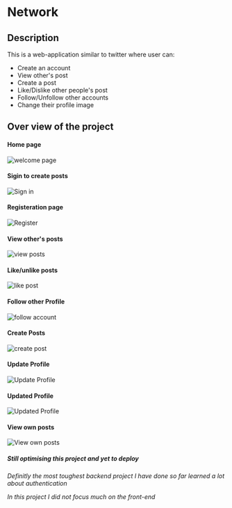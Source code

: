 # Network

## Description
This is a web-application similar to twitter where user can:

- Create an account
- View other's post
- Create a post
- Like/Dislike other people's post
- Follow/Unfollow other accounts
- Change their profile image

## Over view of the project

#### Home page
![welcome page]()

#### Sigin to create posts
![Sign in]()

#### Registeration page
![Register]()

#### View other's posts
![view posts]()

#### Like/unlike posts
![like post]()

#### Follow other Profile
![follow account]()

#### Create Posts
![create post]()

#### Update Profile
![Update Profile]()

#### Updated Profile
![Updated Profile]()

#### View own posts
![View own posts]()

##### Still optimising this project and yet to deploy

_Definitly the most toughest backend project I have done so far learned a lot about authentication_

_In this project I did not focus much on the front-end_
